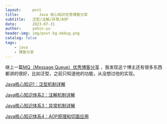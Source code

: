 ```yaml
---
layout:     post
title:         Java 核心知识优秀博客分享
subtitle:   泛型/注解/异常/AOP
date:       2023-07-31
author:     yebin-yu
header-img: img/post-bg-debug.png
catalog: false
tags:
    - java
    - 博客分享
---
```


继上一篇[MQ（Message Queue）优秀博客分享](https://yebin-yu.github.io/2023/07/31/MQ-Message-Queue-优秀博客分享/) ，我发现这个博主还有很多东西都讲的很好，比如泛型，之前只知道他的功能，从没想过他的实现。



[Java核心知识1：泛型机制详解 ](https://www.cnblogs.com/wzh2010/p/15886611.html)

[Java核心知识体系2：注解机制详解](https://www.cnblogs.com/wzh2010/p/15886622.html)

[Java核心知识体系3：异常机制详解 ](https://www.cnblogs.com/wzh2010/p/15886635.html)

[Java核心知识体系4：AOP原理和切面应用](https://www.cnblogs.com/wzh2010/p/15886644.html)

